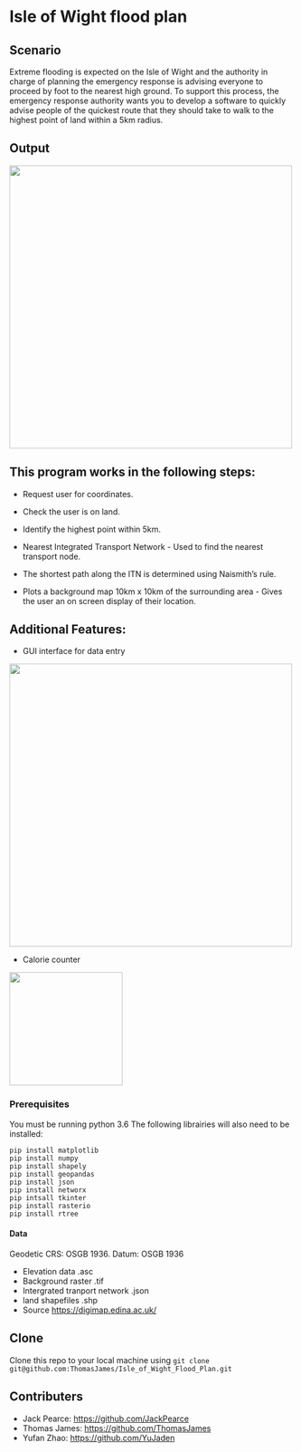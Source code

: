 

# Isle of Wight flood plan 

## Scenario
Extreme flooding is expected on the Isle of Wight and the authority in charge
of planning the emergency response is advising everyone to proceed by foot to
the nearest high ground.
To support this process, the emergency response authority wants you to develop
a software to quickly advise people of the quickest route that they should take
to walk to the highest point of land within a 5km radius.

## Output

<img src="https://github.com/ThomasJames/Isle_of_Wight_Flood_Plan/blob/master/Example_of_use.png" width="500">

## This program works in the following steps:

- Request user for coordinates. 

- Check the user is on land.

- Identify the highest point within 5km.

- Nearest Integrated Transport Network - Used to find the nearest transport node.

- The shortest path along the ITN is determined using Naismith’s rule.

- Plots a background map 10km x 10km of the surrounding area - Gives the user an on screen display of their location. 

## Additional Features:

- GUI interface for data entry 

<img src="https://github.com/ThomasJames/Isle_of_Wight_Flood_Plan/blob/master/GUI.png" width="500">

- Calorie counter 

<img src="https://github.com/ThomasJames/Isle_of_Wight_Flood_Plan/blob/master/Calorie_calculator.png" width="200">


### Prerequisites

You must be running python 3.6
The following librairies will also need to be installed: 
```
pip install matplotlib
pip install numpy
pip install shapely
pip install geopandas
pip install json
pip install networx
pip intsall tkinter
pip install rasterio 
pip install rtree 
```

#### Data

Geodetic CRS: OSGB 1936. Datum: OSGB 1936
- Elevation data .asc
- Background raster .tif
- Intergrated tranport network .json
- land shapefiles .shp
- Source https://digimap.edina.ac.uk/

## Clone
Clone this repo to your local machine using ```git clone git@github.com:ThomasJames/Isle_of_Wight_Flood_Plan.git```

## Contributers 
- Jack Pearce: https://github.com/JackPearce
- Thomas James: https://github.com/ThomasJames
- Yufan Zhao: https://github.com/YuJaden




